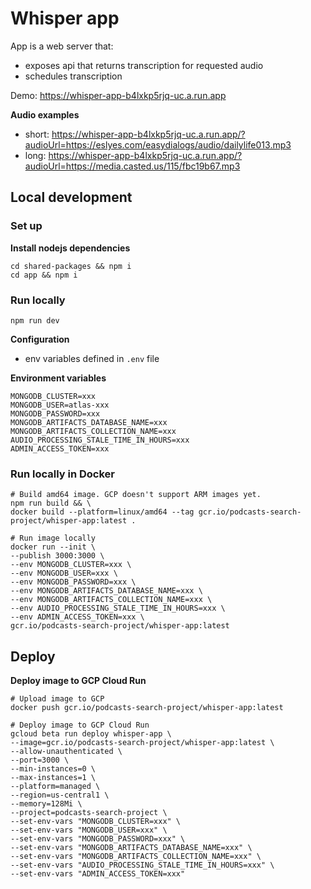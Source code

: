 # Whisper app
App is a web server that:
- exposes api that returns transcription for requested audio
- schedules transcription

Demo: https://whisper-app-b4lxkp5rjq-uc.a.run.app

**Audio examples**
- short: https://whisper-app-b4lxkp5rjq-uc.a.run.app/?audioUrl=https://eslyes.com/easydialogs/audio/dailylife013.mp3
- long: https://whisper-app-b4lxkp5rjq-uc.a.run.app/?audioUrl=https://media.casted.us/115/fbc19b67.mp3


## Local development


### Set up
**Install nodejs dependencies**
```shell
cd shared-packages && npm i
cd app && npm i
```


### Run locally
```shell
npm run dev
```

**Configuration**
- env variables defined in `.env` file

**Environment variables**
```shell
MONGODB_CLUSTER=xxx
MONGODB_USER=atlas-xxx
MONGODB_PASSWORD=xxx
MONGODB_ARTIFACTS_DATABASE_NAME=xxx
MONGODB_ARTIFACTS_COLLECTION_NAME=xxx
AUDIO_PROCESSING_STALE_TIME_IN_HOURS=xxx
ADMIN_ACCESS_TOKEN=xxx
```

### Run locally in Docker
```shell
# Build amd64 image. GCP doesn't support ARM images yet.
npm run build && \
docker build --platform=linux/amd64 --tag gcr.io/podcasts-search-project/whisper-app:latest .

# Run image locally 
docker run --init \
--publish 3000:3000 \
--env MONGODB_CLUSTER=xxx \
--env MONGODB_USER=xxx \
--env MONGODB_PASSWORD=xxx \
--env MONGODB_ARTIFACTS_DATABASE_NAME=xxx \
--env MONGODB_ARTIFACTS_COLLECTION_NAME=xxx \
--env AUDIO_PROCESSING_STALE_TIME_IN_HOURS=xxx \
--env ADMIN_ACCESS_TOKEN=xxx \
gcr.io/podcasts-search-project/whisper-app:latest
```

## Deploy

**Deploy image to GCP Cloud Run**
```shell
# Upload image to GCP
docker push gcr.io/podcasts-search-project/whisper-app:latest

# Deploy image to GCP Cloud Run
gcloud beta run deploy whisper-app \
--image=gcr.io/podcasts-search-project/whisper-app:latest \
--allow-unauthenticated \
--port=3000 \
--min-instances=0 \
--max-instances=1 \
--platform=managed \
--region=us-central1 \
--memory=128Mi \
--project=podcasts-search-project \
--set-env-vars "MONGODB_CLUSTER=xxx" \
--set-env-vars "MONGODB_USER=xxx" \
--set-env-vars "MONGODB_PASSWORD=xxx" \
--set-env-vars "MONGODB_ARTIFACTS_DATABASE_NAME=xxx" \
--set-env-vars "MONGODB_ARTIFACTS_COLLECTION_NAME=xxx" \
--set-env-vars "AUDIO_PROCESSING_STALE_TIME_IN_HOURS=xxx" \
--set-env-vars "ADMIN_ACCESS_TOKEN=xxx"
```
